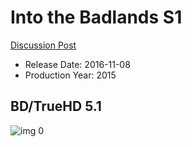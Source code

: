 # Into the Badlands S1

[Discussion Post](https://www.avsforum.com/threads/bass-eq-for-filtered-movies.2995212/post-58523196)

* Release Date: 2016-11-08
* Production Year: 2015

## BD/TrueHD 5.1

![img 0](https://i.imgur.com/cpv5ksE.jpg)

